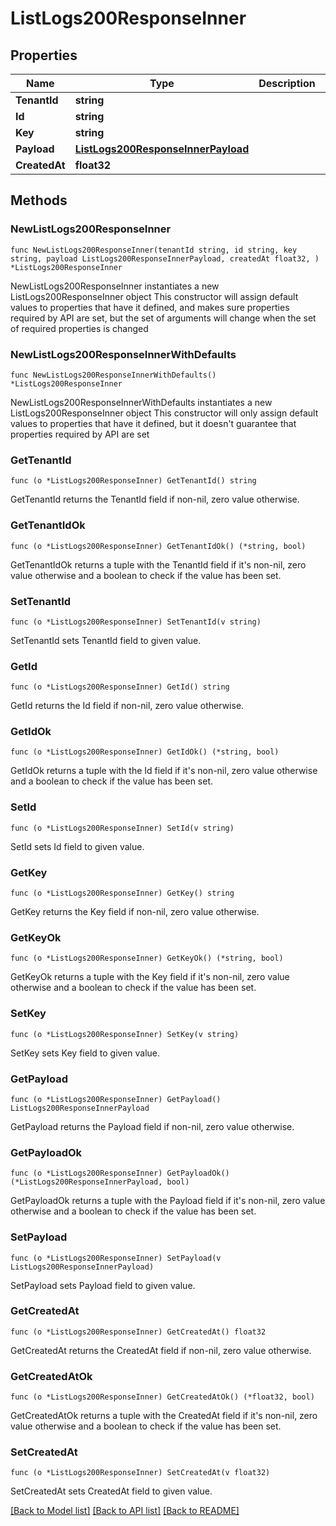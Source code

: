 # ListLogs200ResponseInner

## Properties

Name | Type | Description | Notes
------------ | ------------- | ------------- | -------------
**TenantId** | **string** |  | 
**Id** | **string** |  | 
**Key** | **string** |  | 
**Payload** | [**ListLogs200ResponseInnerPayload**](ListLogs200ResponseInnerPayload.md) |  | 
**CreatedAt** | **float32** |  | 

## Methods

### NewListLogs200ResponseInner

`func NewListLogs200ResponseInner(tenantId string, id string, key string, payload ListLogs200ResponseInnerPayload, createdAt float32, ) *ListLogs200ResponseInner`

NewListLogs200ResponseInner instantiates a new ListLogs200ResponseInner object
This constructor will assign default values to properties that have it defined,
and makes sure properties required by API are set, but the set of arguments
will change when the set of required properties is changed

### NewListLogs200ResponseInnerWithDefaults

`func NewListLogs200ResponseInnerWithDefaults() *ListLogs200ResponseInner`

NewListLogs200ResponseInnerWithDefaults instantiates a new ListLogs200ResponseInner object
This constructor will only assign default values to properties that have it defined,
but it doesn't guarantee that properties required by API are set

### GetTenantId

`func (o *ListLogs200ResponseInner) GetTenantId() string`

GetTenantId returns the TenantId field if non-nil, zero value otherwise.

### GetTenantIdOk

`func (o *ListLogs200ResponseInner) GetTenantIdOk() (*string, bool)`

GetTenantIdOk returns a tuple with the TenantId field if it's non-nil, zero value otherwise
and a boolean to check if the value has been set.

### SetTenantId

`func (o *ListLogs200ResponseInner) SetTenantId(v string)`

SetTenantId sets TenantId field to given value.


### GetId

`func (o *ListLogs200ResponseInner) GetId() string`

GetId returns the Id field if non-nil, zero value otherwise.

### GetIdOk

`func (o *ListLogs200ResponseInner) GetIdOk() (*string, bool)`

GetIdOk returns a tuple with the Id field if it's non-nil, zero value otherwise
and a boolean to check if the value has been set.

### SetId

`func (o *ListLogs200ResponseInner) SetId(v string)`

SetId sets Id field to given value.


### GetKey

`func (o *ListLogs200ResponseInner) GetKey() string`

GetKey returns the Key field if non-nil, zero value otherwise.

### GetKeyOk

`func (o *ListLogs200ResponseInner) GetKeyOk() (*string, bool)`

GetKeyOk returns a tuple with the Key field if it's non-nil, zero value otherwise
and a boolean to check if the value has been set.

### SetKey

`func (o *ListLogs200ResponseInner) SetKey(v string)`

SetKey sets Key field to given value.


### GetPayload

`func (o *ListLogs200ResponseInner) GetPayload() ListLogs200ResponseInnerPayload`

GetPayload returns the Payload field if non-nil, zero value otherwise.

### GetPayloadOk

`func (o *ListLogs200ResponseInner) GetPayloadOk() (*ListLogs200ResponseInnerPayload, bool)`

GetPayloadOk returns a tuple with the Payload field if it's non-nil, zero value otherwise
and a boolean to check if the value has been set.

### SetPayload

`func (o *ListLogs200ResponseInner) SetPayload(v ListLogs200ResponseInnerPayload)`

SetPayload sets Payload field to given value.


### GetCreatedAt

`func (o *ListLogs200ResponseInner) GetCreatedAt() float32`

GetCreatedAt returns the CreatedAt field if non-nil, zero value otherwise.

### GetCreatedAtOk

`func (o *ListLogs200ResponseInner) GetCreatedAtOk() (*float32, bool)`

GetCreatedAtOk returns a tuple with the CreatedAt field if it's non-nil, zero value otherwise
and a boolean to check if the value has been set.

### SetCreatedAt

`func (o *ListLogs200ResponseInner) SetCreatedAt(v float32)`

SetCreatedAt sets CreatedAt field to given value.



[[Back to Model list]](../README.md#documentation-for-models) [[Back to API list]](../README.md#documentation-for-api-endpoints) [[Back to README]](../README.md)


